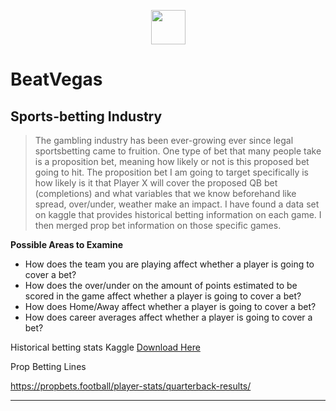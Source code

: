<p align="center"><img src="https://i.imgur.com/n11Rtow.jpg" style="float: margin: 20px; height: 55px"></p>

# BeatVegas

## Sports-betting Industry

> The gambling industry has been ever-growing ever since legal sportsbetting came to fruition. One type of bet that many people take is a proposition bet, meaning how likely or not is this proposed bet going to hit. The proposition bet I am going to target specifically is how likely is it that Player X will cover the proposed QB bet (completions) and what variables that we know beforehand like spread, over/under, weather make an impact. I have found a data set on kaggle that provides historical betting information on each game. I then merged prop bet information on those specific games.

**Possible Areas to Examine**

- How does the team you are playing affect whether a player is going to cover a bet?
- How does the over/under on the amount of points estimated to be scored in the game affect whether a player is going to cover a bet?
- How does Home/Away affect whether a player is going to cover a bet?
- How does career averages affect whether a player is going to cover a bet?

Historical betting stats Kaggle [Download Here](https://www.kaggle.com/tobycrabtree/nfl-scores-and-betting-data)

Prop Betting Lines

https://propbets.football/player-stats/quarterback-results/

---

